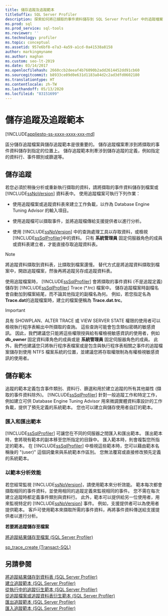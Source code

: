 ```yaml
---
title: 儲存追蹤及追蹤範本
titleSuffix: SQL Server Profiler
description: 探索如何將已擷取的事件資料儲存到 SQL Server Profiler 中的追蹤檔案或資料庫資料表，以及如何儲存使用者定義的追蹤範本。
ms.prod: sql
ms.prod_service: sql-tools
ms.reviewer: ''
ms.technology: profiler
ms.topic: conceptual
ms.assetid: 957e6bf8-e7a3-4a59-a1cd-0a41538a8158
author: markingmyname
ms.author: maghan
ms.custom: seo-lt-2019
ms.date: 03/14/2017
ms.openlocfilehash: 2660ccb2deeaf4b76090b2add2614452dd91cb60
ms.sourcegitcommit: b8933ce09d0e631d1183a84d2c2ad3dfd0602180
ms.translationtype: HT
ms.contentlocale: zh-TW
ms.lasthandoff: 05/13/2020
ms.locfileid: "83151699"
---
```

# <a name="save-traces-and-trace-templates"></a>儲存追蹤及追蹤範本

[!INCLUDE[appliesto-ss-xxxx-xxxx-xxx-md](../../includes/appliesto-ss-xxxx-xxxx-xxx-md.md)]

區分儲存追蹤檔案與儲存追蹤範本是很重要的。 儲存追蹤檔案牽涉到將擷取的事件資料儲存到指定的位置上。 儲存追蹤範本則牽涉到儲存追蹤的定義，例如指定的資料行、事件類別或篩選等。  
  
## <a name="saving-traces"></a>儲存追蹤  
 若您必須於稍後分析或重新執行擷取的資料，請將擷取的事件資料儲存到檔案或 [!INCLUDE[ssNoVersion](../../includes/ssnoversion-md.md)] 資料表中。 使用追蹤檔案可執行下列作業：  
  
-   使用追蹤檔案或追蹤資料表來建立工作負載，以作為 Database Engine Tuning Advisor 的輸入項目。  
  
-   使用追蹤檔可以擷取事件，並將追蹤檔傳給支援提供者以進行分析。  
  
-   使用 [!INCLUDE[ssNoVersion](../../includes/ssnoversion-md.md)] 中的查詢處理工具以存取資料，或檢視 [!INCLUDE[ssSqlProfiler](../../includes/sssqlprofiler-md.md)]中的資料。 只有 **系統管理員** 固定伺服器角色的成員或資料表建立者，才能直接存取追蹤資料表。  
  
> [!NOTE]  
>  將追蹤資料擷取到資料表，比擷取到檔案還慢。 替代方式是將追蹤資料擷取到檔案中，開啟追蹤檔案，然後再將追蹤另存成追蹤資料表。  
  
 使用追蹤檔案時， [!INCLUDE[ssSqlProfiler](../../includes/sssqlprofiler-md.md)] 會將擷取的事件資料 (不是追蹤定義) 儲存到 [!INCLUDE[ssSqlProfiler](../../includes/sssqlprofiler-md.md)] Trace (\*.trc) 檔案中。 儲存追蹤檔案時副檔名會自動加到檔案結尾，而不論其他指定的副檔名為何。 例如，若您指定名為 **Trace.dat**的追蹤檔案時，建立的檔案便稱為 **Trace.dat.trc**。  
  
> [!IMPORTANT]  
>  具有 SHOWPLAN、ALTER TRACE 或 VIEW SERVER STATE 權限的使用者可以檢視執行程序表輸出中所擷取的查詢。 這些查詢可能會包含類似密碼的敏感資訊。 因此，我們建議您只能將這些權限授與給有權檢視敏感資訊的使用者，例如 **db_owner** 固定資料庫角色的成員或是 **系統管理員** 固定伺服器角色的成員。 此外，我們也建議您只將執行程序表檔案或是包含與執行程序表相關之事件的追蹤檔案儲存到使用 NTFS 檔案系統的位置，並建議您將存取權限制為有權檢視敏感資訊的使用者。  
  
## <a name="saving-templates"></a>儲存範本  
 追蹤的範本定義包含事件類別、資料行、篩選和用於建立追蹤的所有其他屬性 (擷取的事件資料除外)。 [!INCLUDE[ssSqlProfiler](../../includes/sssqlprofiler-md.md)] 針對一般追蹤工作和特定工作，例如建立可供 Database Engine Tuning Advisor 用來微調實體資料庫設計的工作負載，提供了預先定義的系統範本。 您也可以建立與儲存使用者自訂的範本。  
  
### <a name="importing-and-exporting-templates"></a>匯入和匯出範本  
 [!INCLUDE[ssSqlProfiler](../../includes/sssqlprofiler-md.md)] 可讓您在不同的伺服器之間匯入和匯出範本。 匯出範本時，會將現有範本的副本移至您所指定的目錄中。 匯入範本時，則會複製您所指定的範本。 在 [!INCLUDE[ssSqlProfiler](../../includes/sssqlprofiler-md.md)] 中檢視這些範本時，您可以藉由範本名稱後的 "(user)" 這個詞彙來與系統範本作區別。 您無法覆寫或直接修改預先定義的系統範本。  
  
### <a name="analyzing-performance-with-templates"></a>以範本分析效能  
 若您經常監視 [!INCLUDE[ssNoVersion](../../includes/ssnoversion-md.md)]，請使用範本來分析效能。 範本每次都會擷取相同的事件資料，並使用相同的追蹤定義來監視相同的事件。 您不需在每次建立追蹤時都定義事件類別與資料行。 此外，範本可以提供給另一位使用者，用來監視特定的 [!INCLUDE[ssNoVersion](../../includes/ssnoversion-md.md)] 事件。 例如，支援提供者可以為使用者提供範本。 客戶可使用範本來擷取所需的事件資料，再將事件資料傳送給支援提供者以進行分析。  
  
 **若要將追蹤儲存至檔案**  
  
 [將追蹤結果儲存至檔案 &#40;SQL Server Profiler&#41;](../../tools/sql-server-profiler/save-trace-results-to-a-file-sql-server-profiler.md)  
  
 [sp_trace_create &#40;Transact-SQL&#41;](../../relational-databases/system-stored-procedures/sp-trace-create-transact-sql.md)  
  
## <a name="see-also"></a>另請參閱  
 [將追蹤結果儲存到資料表 &#40;SQL Server Profiler&#41;](../../tools/sql-server-profiler/save-trace-results-to-a-table-sql-server-profiler.md)   
 [建立追蹤範本 &#40;SQL Server Profiler&#41;](../../tools/sql-server-profiler/create-a-trace-template-sql-server-profiler.md)   
 [從執行中的追蹤衍生範本 &#40;SQL Server Profiler&#41;](../../tools/sql-server-profiler/derive-a-template-from-a-running-trace-sql-server-profiler.md)   
 [從追蹤檔案或追蹤資料表衍生範本 &#40;SQL Server Profiler&#41;](../../tools/sql-server-profiler/derive-a-template-from-a-trace-file-or-trace-table-sql-server-profiler.md)   
 [匯出追蹤範本 &#40;SQL Server Profiler&#41;](../../tools/sql-server-profiler/export-a-trace-template-sql-server-profiler.md)   
 [匯入追蹤範本 &#40;SQL Server Profiler&#41;](../../tools/sql-server-profiler/import-a-trace-template-sql-server-profiler.md)  
  
  
